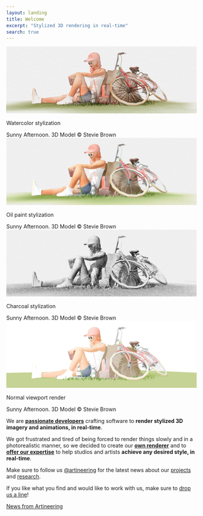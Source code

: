 ```yaml
---
layout: landing
title: Welcome
excerpt: "Stylized 3D rendering in real-time"
search: true
---
```


<div class="aio-slick">
  <div>
    <img src="/images/carousel/summer_wc.jpg" />
    <p>Watercolor stylization</p>
    <span>Sunny Afternoon. 3D Model © Stevie Brown</span>
  </div>
  <div>
    <img src="/images/carousel/summer_op.jpg" />
    <p>Oil paint stylization</p>
    <span>Sunny Afternoon. 3D Model © Stevie Brown</span>
  </div>
  <div>
    <img src="/images/carousel/summer_cc.jpg" />
    <p>Charcoal stylization</p>
    <span>Sunny Afternoon. 3D Model © Stevie Brown</span>
  </div>
  <div>
    <img src="/images/carousel/summer_vp.jpg" />
    <p>Normal viewport render</p>
    <span>Sunny Afternoon. 3D Model © Stevie Brown</span>
  </div>
</div>

We are [**passionate developers**](/about) crafting software to **render stylized 3D imagery and animations, in real-time**.

We got frustrated and tired of being forced to render things slowly and in a photorealistic manner, so we decided to create our [**own renderer**](/projects/MNPRX) and to [**offer our expertise**](/services) to help studios and artists **achieve any desired style, in real-time**.

Make sure to follow us [@artineering](twitter.com/artineering) for the latest news about our [projects](/projects/) and [research](/research).

If you like what you find and would like to work with us, make sure to [drop us a line](/contact)!


<div class="responsive-twitter">
<a class="twitter-timeline" height="100vh" href="https://twitter.com/{{site.author.twitter}}" data-chrome="nofooter noheader">News from Artineering</a> 
</div>

